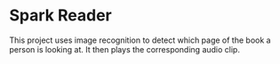 # Spark Reader

This project uses image recognition to detect which page of the book a person is looking at. It then plays the corresponding audio clip.
